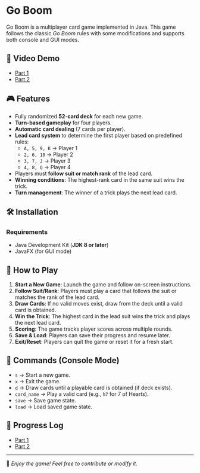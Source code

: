 # Go Boom

Go Boom is a multiplayer card game implemented in Java. This game follows the classic *Go Boom* rules with some modifications and supports both console and GUI modes.

## 🎥 Video Demo
- [Part 1](https://youtu.be/GyUQuptXnSE)
- [Part 2](https://youtu.be/ce_maPx2P1I)

## 🎮 Features
- Fully randomized **52-card deck** for each new game.
- **Turn-based gameplay** for four players.
- **Automatic card dealing** (7 cards per player).
- **Lead card system** to determine the first player based on predefined rules:
  - `A, 5, 9, K` → Player 1
  - `2, 6, 10` → Player 2
  - `3, 7, J` → Player 3
  - `4, 8, Q` → Player 4
- Players must **follow suit or match rank** of the lead card.
- **Winning conditions**: The highest-rank card in the same suit wins the trick.
- **Turn management**: The winner of a trick plays the next lead card.

## 🛠️ Installation
### **Requirements**
- Java Development Kit (**JDK 8 or later**)
- JavaFX (for GUI mode)

## 🎲 How to Play
1. **Start a New Game**: Launch the game and follow on-screen instructions.
2. **Follow Suit/Rank**: Players must play a card that follows the suit or matches the rank of the lead card.
3. **Draw Cards**: If no valid moves exist, draw from the deck until a valid card is obtained.
4. **Win the Trick**: The highest card in the lead suit wins the trick and plays the next lead card.
5. **Scoring**: The game tracks player scores across multiple rounds.
6. **Save & Load**: Players can save their progress and resume later.
7. **Exit/Reset**: Players can quit the game or reset it for a fresh start.

## 📜 Commands (Console Mode)
- `s` → Start a new game.
- `x` → Exit the game.
- `d` → Draw cards until a playable card is obtained (if deck exists).
- `card_name` → Play a valid card (e.g., `h7` for 7 of Hearts).
- `save` → Save game state.
- `load` → Load saved game state.

## 📌 Progress Log
- [Part 1](PART1.md)
- [Part 2](PART2.md)

---
🚀 *Enjoy the game! Feel free to contribute or modify it.*

